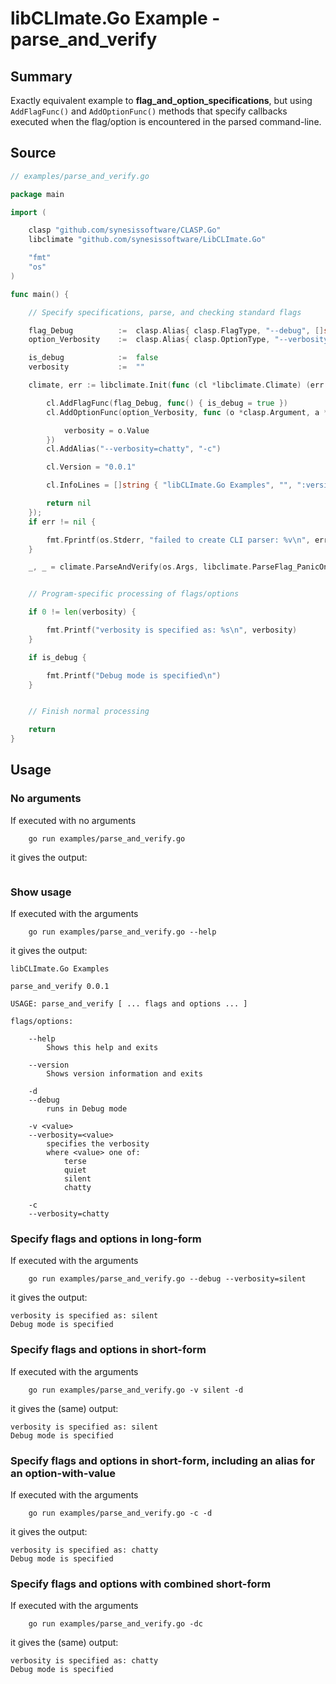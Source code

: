 # libCLImate.Go Example - **parse_and_verify**

## Summary

Exactly equivalent example to **flag_and_option_specifications**, but using ``AddFlagFunc()`` and ``AddOptionFunc()`` methods that specify callbacks executed when the flag/option is encountered in the parsed command-line.

## Source

```Go
// examples/parse_and_verify.go

package main

import (

	clasp "github.com/synesissoftware/CLASP.Go"
	libclimate "github.com/synesissoftware/LibCLImate.Go"

	"fmt"
	"os"
)

func main() {

	// Specify specifications, parse, and checking standard flags

	flag_Debug			:=	clasp.Alias{ clasp.FlagType, "--debug", []string{ "-d" }, "runs in Debug mode", nil, 0, nil }
	option_Verbosity	:=	clasp.Alias{ clasp.OptionType, "--verbosity", []string{ "-v" }, "specifies the verbosity", []string{ "terse", "quiet", "silent", "chatty" }, 0, nil }

	is_debug			:=	false
	verbosity			:=	""

	climate, err := libclimate.Init(func (cl *libclimate.Climate) (err error) {

		cl.AddFlagFunc(flag_Debug, func() { is_debug = true })
		cl.AddOptionFunc(option_Verbosity, func (o *clasp.Argument, a *clasp.Alias) {

			verbosity = o.Value
		})
		cl.AddAlias("--verbosity=chatty", "-c")

		cl.Version = "0.0.1"

		cl.InfoLines = []string { "libCLImate.Go Examples", "", ":version:", "" }

		return nil
	});
	if err != nil {

		fmt.Fprintf(os.Stderr, "failed to create CLI parser: %v\n", err)
	}

	_, _ = climate.ParseAndVerify(os.Args, libclimate.ParseFlag_PanicOnFailure)


	// Program-specific processing of flags/options

	if 0 != len(verbosity) {

		fmt.Printf("verbosity is specified as: %s\n", verbosity)
	}

	if is_debug {

		fmt.Printf("Debug mode is specified\n")
	}


	// Finish normal processing

	return
}
```

## Usage

### No arguments

If executed with no arguments

```
    go run examples/parse_and_verify.go
```

it gives the output:

```
```

### Show usage

If executed with the arguments

```
    go run examples/parse_and_verify.go --help
```

it gives the output:

```
libCLImate.Go Examples

parse_and_verify 0.0.1

USAGE: parse_and_verify [ ... flags and options ... ]

flags/options:

	--help
		Shows this help and exits

	--version
		Shows version information and exits

	-d
	--debug
		runs in Debug mode

	-v <value>
	--verbosity=<value>
		specifies the verbosity
		where <value> one of:
			terse
			quiet
			silent
			chatty

	-c
	--verbosity=chatty
```

### Specify flags and options in long-form

If executed with the arguments

```
    go run examples/parse_and_verify.go --debug --verbosity=silent
```

it gives the output:

```
verbosity is specified as: silent
Debug mode is specified
```

### Specify flags and options in short-form

If executed with the arguments

```
    go run examples/parse_and_verify.go -v silent -d
```

it gives the (same) output:

```
verbosity is specified as: silent
Debug mode is specified
```

### Specify flags and options in short-form, including an alias for an option-with-value

If executed with the arguments

```
    go run examples/parse_and_verify.go -c -d
```

it gives the output:

```
verbosity is specified as: chatty
Debug mode is specified
```

### Specify flags and options with combined short-form

If executed with the arguments

```
    go run examples/parse_and_verify.go -dc
```

it gives the (same) output:

```
verbosity is specified as: chatty
Debug mode is specified
```
